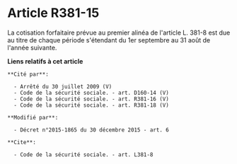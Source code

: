 # Article R381-15

La cotisation forfaitaire prévue au premier alinéa de l'article L. 381-8 est due au titre de chaque période s'étendant du 1er
septembre au 31 août de l'année suivante.

**Liens relatifs à cet article**

	**Cité par**:

	  - Arrêté du 30 juillet 2009 (V)
	  - Code de la sécurité sociale. - art. D160-14 (V)
	  - Code de la sécurité sociale. - art. R381-16 (V)
	  - Code de la sécurité sociale. - art. R381-18 (V)

	**Modifié par**:

	  - Décret n°2015-1865 du 30 décembre 2015 - art. 6

	**Cite**:

	  - Code de la sécurité sociale. - art. L381-8
